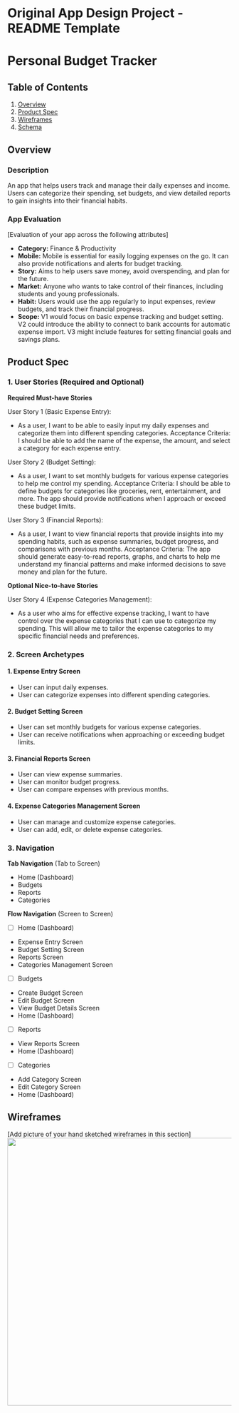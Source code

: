 Original App Design Project - README Template
===

# Personal Budget Tracker

## Table of Contents

1. [Overview](#Overview)
2. [Product Spec](#Product-Spec)
3. [Wireframes](#Wireframes)
4. [Schema](#Schema)

## Overview

### Description

An app that helps users track and manage their daily expenses and income. Users can categorize their spending, set budgets, and view detailed reports to gain insights into their financial habits.

### App Evaluation

[Evaluation of your app across the following attributes]
- **Category:** Finance & Productivity
- **Mobile:** Mobile is essential for easily logging expenses on the go. It can also provide notifications and alerts for budget tracking.
- **Story:** Aims to help users save money, avoid overspending, and plan for the future.
- **Market:** Anyone who wants to take control of their finances, including students and young professionals.
- **Habit:** Users would use the app regularly to input expenses, review budgets, and track their financial progress.
- **Scope:** V1 would focus on basic expense tracking and budget setting. V2 could introduce the ability to connect to bank accounts for automatic expense import. V3 might include features for setting financial goals and savings plans.

## Product Spec

### 1. User Stories (Required and Optional)

**Required Must-have Stories**

User Story 1 (Basic Expense Entry):
  - As a user, I want to be able to easily input my daily expenses and categorize them into different spending categories.
Acceptance Criteria: I should be able to add the name of the expense, the amount, and select a category for each expense entry.

User Story 2 (Budget Setting):
  - As a user, I want to set monthly budgets for various expense categories to help me control my spending.
Acceptance Criteria: I should be able to define budgets for categories like groceries, rent, entertainment, and more. The app should provide notifications when I approach or exceed these budget limits.

User Story 3 (Financial Reports):
  - As a user, I want to view financial reports that provide insights into my spending habits, such as expense summaries, budget progress, and comparisons with previous months.
Acceptance Criteria: The app should generate easy-to-read reports, graphs, and charts to help me understand my financial patterns and make informed decisions to save money and plan for the future.

**Optional Nice-to-have Stories**

User Story 4 (Expense Categories Management):
  - As a user who aims for effective expense tracking, I want to have control over the expense categories that I can use to categorize my spending. This will allow me to tailor the expense categories to my specific financial needs and preferences.

### 2. Screen Archetypes

#### 1. Expense Entry Screen
* User can input daily expenses.
* User can categorize expenses into different spending categories.

#### 2. Budget Setting Screen
* User can set monthly budgets for various expense categories.
* User can receive notifications when approaching or exceeding budget limits.

#### 3. Financial Reports Screen

* User can view expense summaries.
* User can monitor budget progress.
* User can compare expenses with previous months.

#### 4. Expense Categories Management Screen

* User can manage and customize expense categories.
* User can add, edit, or delete expense categories.

### 3. Navigation

**Tab Navigation** (Tab to Screen)

* Home (Dashboard)
* Budgets
* Reports
* Categories

**Flow Navigation** (Screen to Screen)

- [ ] Home (Dashboard)
* Expense Entry Screen
* Budget Setting Screen
* Reports Screen
* Categories Management Screen

- [ ] Budgets

* Create Budget Screen
* Edit Budget Screen
* View Budget Details Screen
* Home (Dashboard)

- [ ] Reports

* View Reports Screen
* Home (Dashboard)

- [ ] Categories

* Add Category Screen
* Edit Category Screen
* Home (Dashboard)

## Wireframes

[Add picture of your hand sketched wireframes in this section]
<img src="https://github.com/MTKtaha1/Personal-Budget-Tracker/assets/129999518/58e78c65-5cd8-4a4d-84ba-72260e66759c" width=600>

